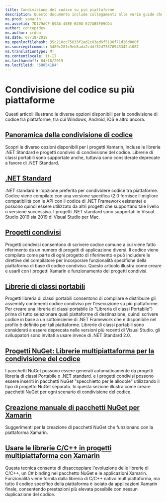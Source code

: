 ```yaml
---
title: Condivisione del codice su più piattaforme
description: Questo documento include collegamenti alle varie guide che descrivono le tecniche per la condivisione di codice, incluse le librerie di classi portabile, i progetti condivisi, .NET Standard e NuGet.
ms.prod: xamarin
ms.assetid: 7D179ACF-09A6-46EE-B49D-E27AB5F09CD4
author: conceptdev
ms.author: crdun
ms.date: 07/18/2018
ms.openlocfilehash: 35c210cc75033f2ad2c83ed6f5196f71d26d000f
ms.sourcegitcommit: 3489c281c9eb5ada2cddf32d73370943342a1082
ms.translationtype: MT
ms.contentlocale: it-IT
ms.lasthandoff: 04/18/2019
ms.locfileid: "58854184"
---
```

# <a name="sharing-code-on-multiple-platforms"></a>Condivisione del codice su più piattaforme

Questi articoli illustrano le diverse opzioni disponibili per la condivisione di codice tra piattaforme, tra cui Windows, Android, iOS e altro ancora.

## <a name="code-sharing-overviewcode-sharingmd"></a>[Panoramica della condivisione di codice](code-sharing.md)

Scopri le diverso opzioni disponibili per i progetti Xamarin, incluse le librerie .NET Standard e progetti condivisi di condivisione del codice. Librerie di classi portabili sono supportate anche, tuttavia sono considerate deprecate a favore di .NET Standard.

## <a name="net-standardcross-platformapp-fundamentalsnet-standardmd"></a>[.NET Standard](~/cross-platform/app-fundamentals/net-standard.md)

.NET standard è l'opzione preferita per condividere codice tra piattaforme. Codice viene compilato con una versione specifica (2.0 fornisce il migliore compatibilità con le API con il codice di .NET Framework esistente) e possono quindi essere utilizzato da altri progetti che supportano tale livello o versione successiva. I progetti .NET standard sono supportati in Visual Studio 2019 sia 2019 di Visual Studio per Mac.

## <a name="shared-projectscross-platformapp-fundamentalsshared-projectsmd"></a>[Progetti condivisi](~/cross-platform/app-fundamentals/shared-projects.md)

Progetti condivisi consentono di scrivere codice comune a cui viene fatto riferimento da un numero di progetti di applicazione diversi. Il codice viene compilato come parte di ogni progetto di riferimento e può includere le direttive del compilatore per incorporare funzionalità specifiche della piattaforma di base di codice condiviso. Questo articolo illustra come creare e usarli con i progetti Xamarin e funzionamento dei progetti condivisi.

## <a name="portable-class-librariescross-platformapp-fundamentalspclmd"></a>[Librerie di classi portabili](~/cross-platform/app-fundamentals/pcl.md)

Progetti libreria di classi portabili consentono di compilare e distribuire gli assembly contenenti codice condiviso per l'esecuzione su più piattaforme. Per creare una libreria di classi portabile (o "Libreria di classi Portabile") prima di tutto selezionare quali piattaforme di destinazione, quindi scrivere codice in base a un sottoinsieme di .NET Framework che è disponibile nel profilo è definito per tali piattaforme. Librerie di classi portabili sono considerati a essere deprecata nelle versioni più recenti di Visual Studio. gli sviluppatori sono invitati a usare invece di .NET Standard 2.0.

## <a name="nuget-projects-multiplatform-libraries-for-code-sharingcross-platformapp-fundamentalsnuget-multiplatform-librariesindexmd"></a>[Progetti NuGet: Librerie multipiattaforma per la condivisione del codice](~/cross-platform/app-fundamentals/nuget-multiplatform-libraries/index.md)

I pacchetti NuGet possono essere generati automaticamente da progetti libreria di classi Portabile o .NET standard. e i progetti condivisi possono essere inseriti in pacchetti NuGet "specchietto per le allodole" utilizzando il tipo di progetto NuGet separato. In questa sezione illustra come creare pacchetti NuGet per ogni scenario di condivisione del codice.

## <a name="manually-creating-nuget-packages-for-xamarincross-platformapp-fundamentalsnuget-manualmd"></a>[Creazione manuale di pacchetti NuGet per Xamarin](~/cross-platform/app-fundamentals/nuget-manual.md)

Suggerimenti per la creazione di pacchetti NuGet che funzionano con la piattaforma Xamarin.

## <a name="use-cc-libraries-in-cross-platform-xamarin-projectscross-platformcppindexmd"></a>[Usare le librerie C/C++ in progetti multipiattaforma con Xamarin](~/cross-platform/cpp/index.md)

Questa tecnica consente di disaccoppiare l'evoluzione delle librerie di C/C++, un C# binding nel pacchetto NuGet e le applicazioni Xamarin. Funzionalità viene fornita dalla libreria di C/C++ nativo multipiattaforma, ma tutto il codice specifico della piattaforma è isolato da applicazioni Xamarin finale, consentendo prestazioni più elevata possibile con nessun duplicazione del codice. 

